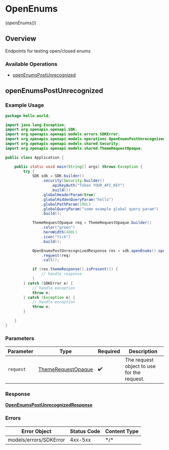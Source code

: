 # OpenEnums
(*openEnums()*)

## Overview

Endpoints for testing open/closed enums

### Available Operations

* [openEnumsPostUnrecognized](#openenumspostunrecognized)

## openEnumsPostUnrecognized

### Example Usage

```java
package hello.world;

import java.lang.Exception;
import org.openapis.openapi.SDK;
import org.openapis.openapi.models.errors.SDKError;
import org.openapis.openapi.models.operations.OpenEnumsPostUnrecognizedResponse;
import org.openapis.openapi.models.shared.Security;
import org.openapis.openapi.models.shared.ThemeRequestOpaque;

public class Application {

    public static void main(String[] args) throws Exception {
        try {
            SDK sdk = SDK.builder()
                .security(Security.builder()
                    .apiKeyAuth("Token YOUR_API_KEY")
                    .build())
                .globalHeaderParam(true)
                .globalHiddenQueryParam("hello")
                .globalPathParam(100L)
                .globalQueryParam("some example global query param")
                .build();

            ThemeRequestOpaque req = ThemeRequestOpaque.builder()
                .color("green")
                .heroWidth(480L)
                .icon("tick")
                .build();

            OpenEnumsPostUnrecognizedResponse res = sdk.openEnums().openEnumsPostUnrecognized()
                .request(req)
                .call();

            if (res.themeResponse().isPresent()) {
                // handle response
            }
        } catch (SDKError e) {
            // handle exception
            throw e;
        } catch (Exception e) {
            // handle exception
            throw e;
        }

    }
}
```



### Parameters

| Parameter                                                       | Type                                                            | Required                                                        | Description                                                     |
| --------------------------------------------------------------- | --------------------------------------------------------------- | --------------------------------------------------------------- | --------------------------------------------------------------- |
| `request`                                                       | [ThemeRequestOpaque](../../models/shared/ThemeRequestOpaque.md) | :heavy_check_mark:                                              | The request object to use for the request.                      |


### Response

**[OpenEnumsPostUnrecognizedResponse](../../models/operations/OpenEnumsPostUnrecognizedResponse.md)**
### Errors

| Error Object           | Status Code            | Content Type           |
| ---------------------- | ---------------------- | ---------------------- |
| models/errors/SDKError | 4xx-5xx                | \*\/*                  |
